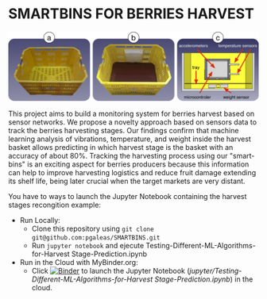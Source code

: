 # SMARTBINS FOR BERRIES HARVEST
![smartbins](images/fig-smartbin.png)

This project aims to build a monitoring system for berries harvest based on sensor networks. We propose a novelty approach based on sensors data to track the berries harvesting stages. Our findings confirm that machine learning analysis of vibrations, temperature, and weight inside the harvest basket allows predicting in which harvest stage is the basket with an accuracy of about 80%. Tracking the harvesting process using our "smart-bins" is an exciting aspect for berries producers because this information can help to improve harvesting logistics and reduce fruit damage extending its shelf life, being later crucial when the target markets are very distant.

You have to ways to launch the Jupyter Notebook containing the harvest stages recongition example:
- Run Locally:
   - Clone this repository using ```git clone git@github.com:pgaleas/SMARTBINS.git```
   - Run ```jupyter notebook``` and ejecute Testing-Different-ML-Algorithms-for-Harvest Stage-Prediction.ipynb
- Run in the Cloud with MyBinder.org:
   - Click [![Binder](https://mybinder.org/badge_logo.svg)](https://mybinder.org/v2/gh/pgaleas/SMARTBINS/master) to launch the Jupyter Notebook (*jupyter/Testing-Different-ML-Algorithms-for-Harvest Stage-Prediction.ipynb*) in the cloud.
